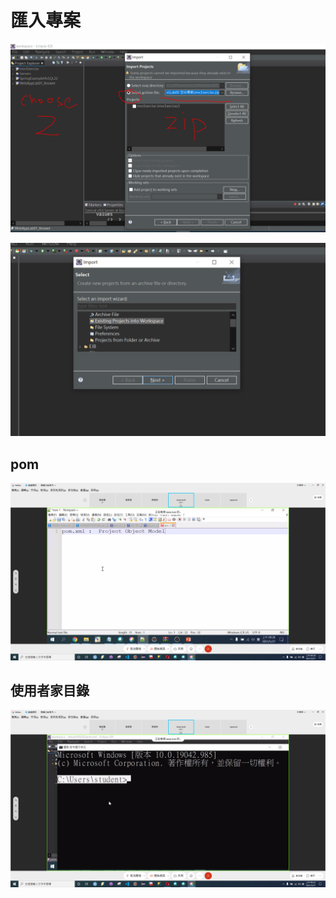 # 匯入專案

![](.gitbook/assets/image%20%28127%29.png)

![](.gitbook/assets/image%20%28126%29.png)

## pom

![](.gitbook/assets/image%20%28184%29.png)

## 使用者家目錄

![](.gitbook/assets/image%20%28185%29.png)



